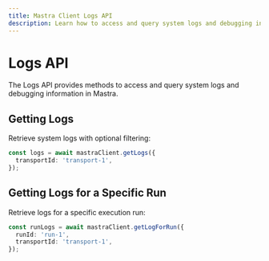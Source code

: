 ```yaml
---
title: Mastra Client Logs API
description: Learn how to access and query system logs and debugging information in Mastra using the client-js SDK.
---
```


# Logs API

The Logs API provides methods to access and query system logs and debugging information in Mastra.

## Getting Logs

Retrieve system logs with optional filtering:

```typescript
const logs = await mastraClient.getLogs({
  transportId: 'transport-1',
});
```

## Getting Logs for a Specific Run

Retrieve logs for a specific execution run:

```typescript
const runLogs = await mastraClient.getLogForRun({
  runId: 'run-1',
  transportId: 'transport-1',
});
```
